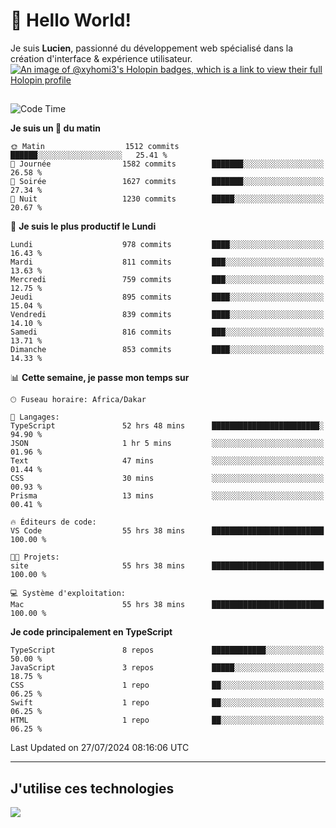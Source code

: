 # 👋 Hello World!

Je suis **Lucien**, passionné du développement web spécialisé dans la création d'interface & expérience utilisateur.
[![An image of @xyhomi3's Holopin badges, which is a link to view their full Holopin profile](https://holopin.me/xyhomi3)](https://holopin.io/@xyhomi3)

##

<!--START_SECTION:waka-->
![Code Time](http://img.shields.io/badge/Code%20Time-1%2C605%20hrs%2019%20mins-blue)

**Je suis un 🐤 du matin** 

```text
🌞 Matin                  1512 commits        ██████░░░░░░░░░░░░░░░░░░░   25.41 % 
🌆 Journée                1582 commits        ███████░░░░░░░░░░░░░░░░░░   26.58 % 
🌃 Soirée                 1627 commits        ███████░░░░░░░░░░░░░░░░░░   27.34 % 
🌙 Nuit                   1230 commits        █████░░░░░░░░░░░░░░░░░░░░   20.67 % 
```
📅 **Je suis le plus productif le Lundi** 

```text
Lundi                    978 commits         ████░░░░░░░░░░░░░░░░░░░░░   16.43 % 
Mardi                    811 commits         ███░░░░░░░░░░░░░░░░░░░░░░   13.63 % 
Mercredi                 759 commits         ███░░░░░░░░░░░░░░░░░░░░░░   12.75 % 
Jeudi                    895 commits         ████░░░░░░░░░░░░░░░░░░░░░   15.04 % 
Vendredi                 839 commits         ████░░░░░░░░░░░░░░░░░░░░░   14.10 % 
Samedi                   816 commits         ███░░░░░░░░░░░░░░░░░░░░░░   13.71 % 
Dimanche                 853 commits         ████░░░░░░░░░░░░░░░░░░░░░   14.33 % 
```


📊 **Cette semaine, je passe mon temps sur** 

```text
🕑︎ Fuseau horaire: Africa/Dakar

💬 Langages: 
TypeScript               52 hrs 48 mins      ████████████████████████░   94.90 % 
JSON                     1 hr 5 mins         ░░░░░░░░░░░░░░░░░░░░░░░░░   01.96 % 
Text                     47 mins             ░░░░░░░░░░░░░░░░░░░░░░░░░   01.44 % 
CSS                      30 mins             ░░░░░░░░░░░░░░░░░░░░░░░░░   00.93 % 
Prisma                   13 mins             ░░░░░░░░░░░░░░░░░░░░░░░░░   00.41 % 

🔥 Éditeurs de code: 
VS Code                  55 hrs 38 mins      █████████████████████████   100.00 % 

🐱‍💻 Projets: 
site                     55 hrs 38 mins      █████████████████████████   100.00 % 

💻 Système d'exploitation: 
Mac                      55 hrs 38 mins      █████████████████████████   100.00 % 
```

**Je code principalement en TypeScript** 

```text
TypeScript               8 repos             ████████████░░░░░░░░░░░░░   50.00 % 
JavaScript               3 repos             █████░░░░░░░░░░░░░░░░░░░░   18.75 % 
CSS                      1 repo              ██░░░░░░░░░░░░░░░░░░░░░░░   06.25 % 
Swift                    1 repo              ██░░░░░░░░░░░░░░░░░░░░░░░   06.25 % 
HTML                     1 repo              ██░░░░░░░░░░░░░░░░░░░░░░░   06.25 % 
```




 Last Updated on 27/07/2024 08:16:06 UTC
<!--END_SECTION:waka-->
---

## J'utilise ces technologies

<p align="left">
  <a href="https://skillicons.dev">
    <img src="https://skillicons.dev/icons?i=ts,js,md,scss,tailwind,react,docker,express,astro,vite,nextjs,vercel,figma,ableton" />
  </a>
</p>

